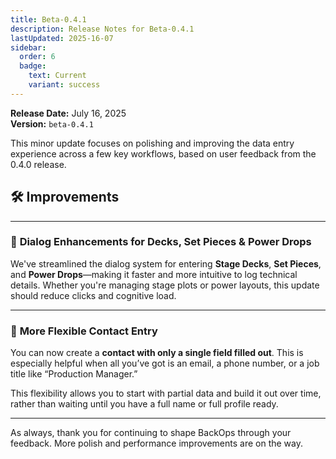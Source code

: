 ```yaml
---
title: Beta-0.4.1
description: Release Notes for Beta-0.4.1
lastUpdated: 2025-16-07
sidebar:
  order: 6
  badge:
    text: Current
    variant: success
---
```


**Release Date:** July 16, 2025  
**Version:** `beta-0.4.1`

This minor update focuses on polishing and improving the data entry experience across a few key workflows, based on user feedback from the 0.4.0 release.

## 🛠️ Improvements

---

### 💬 **Dialog Enhancements for Decks, Set Pieces & Power Drops**

We've streamlined the dialog system for entering **Stage Decks**, **Set Pieces**, and **Power Drops**—making it faster and more intuitive to log technical details. Whether you're managing stage plots or power layouts, this update should reduce clicks and cognitive load.

---

### 📇 **More Flexible Contact Entry**

You can now create a **contact with only a single field filled out**. This is especially helpful when all you’ve got is an email, a phone number, or a job title like “Production Manager.”

This flexibility allows you to start with partial data and build it out over time, rather than waiting until you have a full name or full profile ready.

---

As always, thank you for continuing to shape BackOps through your feedback. More polish and performance improvements are on the way.
